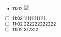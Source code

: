 
- 11:02 ![](Pasted%20Image%2020230601110224.png)
- [ ] 11:02 111111111111
- [ ] 11:02 222222222222
- [ ] 11:02 312312